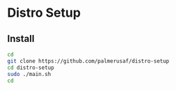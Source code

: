 # Distro Setup

## Install

```bash
cd
git clone https://github.com/palmerusaf/distro-setup
cd distro-setup
sudo ./main.sh
cd
```

